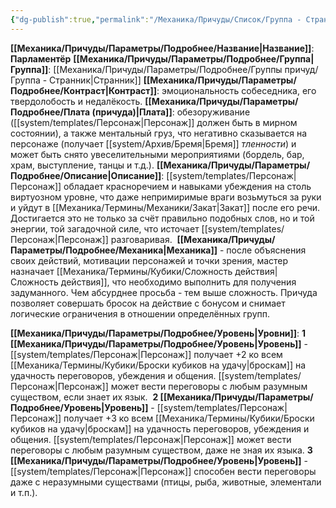 ```yaml
---
{"dg-publish":true,"permalink":"/Механика/Причуды/Список/Группа - Странник/Парламентёр/","noteIcon":"","created":"2025-08-21T13:47:47.975+03:00","updated":"2025-07-29T23:53:03.611+03:00"}
---
```


**[[Механика/Причуды/Параметры/Подробнее/Название\|Название]]**: **Парламентёр**
**[[Механика/Причуды/Параметры/Подробнее/Группа\|Группа]]**: [[Механика/Причуды/Параметры/Подробнее/Группы причуд/Группа - Странник\|Странник]] 
**[[Механика/Причуды/Параметры/Подробнее/Контраст\|Контраст]]**: эмоциональность собеседника, его твердолобость и недалёкость.
**[[Механика/Причуды/Параметры/Подробнее/Плата (причуда)\|Плата]]**: обезоруживание ([[system/templates/Персонаж\|Персонаж]] должен быть в мирном состоянии), а также ментальный груз, что негативно сказывается на персонаже (получает [[system/Архив/Бремя\|Бремя]] *тленности*) и может быть снято увеселительными мероприятиями (бордель, бар, храм, выступление, танцы и т.д.). 
**[[Механика/Причуды/Параметры/Подробнее/Описание\|Описание]]**: [[system/templates/Персонаж\|Персонаж]] обладает красноречием и навыками убеждения на столь виртуозном уровне, что даже непримиримые враги возьмуться за руки и уйдут в [[Механика/Термины/Механики/Закат\|Закат]] после его речи. Достигается это не только за счёт правильно подобных слов, но и той энергии, той загадочной силе, что источает [[system/templates/Персонаж\|Персонаж]] разговаривая. 
**[[Механика/Причуды/Параметры/Подробнее/Механика\|Механика]]** - после объяснения своих действий, мотивации персонажей и точки зрения, мастер назначает [[Механика/Термины/Кубики/Сложность действия\|Сложность действия]], что необходимо выполнить для получения задуманного. Чем абсурднее просьба - тем выше сложность. Причуда позволяет совершать бросок на действие с бонусом и снимает логические ограничения в отношении определённых групп. 

**[[Механика/Причуды/Параметры/Подробнее/Уровень\|Уровни]]**:
**1 [[Механика/Причуды/Параметры/Подробнее/Уровень\|Уровень]]** - [[system/templates/Персонаж\|Персонаж]] получает +2 ко всем [[Механика/Термины/Кубики/Броски кубиков на удачу\|броскам]] на удачность переговоров, убеждения и общения. [[system/templates/Персонаж\|Персонаж]] может вести переговоры с любым разумным существом, если знает их язык. 
**2 [[Механика/Причуды/Параметры/Подробнее/Уровень\|Уровень]]** - [[system/templates/Персонаж\|Персонаж]] получает +3 ко всем [[Механика/Термины/Кубики/Броски кубиков на удачу\|броскам]] на удачность переговоров, убеждения и общения. [[system/templates/Персонаж\|Персонаж]] может вести переговоры с любым разумным существом, даже не зная их языка.
**3 [[Механика/Причуды/Параметры/Подробнее/Уровень\|Уровень]]** - [[system/templates/Персонаж\|Персонаж]] способен вести переговоры даже с неразумными существами (птицы, рыба, животные, элементали и т.п.). 